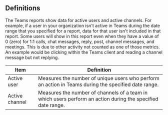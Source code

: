 ## Definitions

The Teams reports show data for active users and active channels. For example, if a user in your organization isn't active in Teams during the date range that you specified for a report, data for that user isn't included in that report.  Some users will show in this report even when they have a value of 0 (zero) for 1:1 calls, chat messages, reply, post, channel messages, and meetings. This is due to other activity not counted as one of those metrics. An example would be clicking within the Teams client and reading a channel message but not replying. 

|Item  |Definition  |
|---------|---------|
|Active user     |Measures the number of unique users who perform an action in Teams during the specified date range.    |
|Active channel    |Measures the number of channels of a team in which users perform an action during the specified date range.           |
